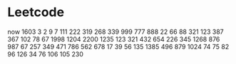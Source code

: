 # Leetcode
now
1603
3
2
9
7
111
222
319
268
339
999
777
888
22
66
88
321
123
387
367
102
78
67
1998
1204
2200
1235
123
321
432
654
226
345
1268
876
987
67
257
349
471
786
562
678
17
39
56
135
1385
496
879
1024
74
75
82
96
126
34
76
106
105
230

